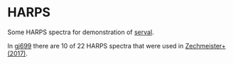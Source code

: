 # HARPS

Some HARPS spectra for demonstration of [serval](https://github.com/mzechmeister/serval).

In [gj699](gj699) there are 10 of 22 HARPS spectra that were used in [Zechmeister+ (2017)](http://adsabs.harvard.edu/abs/2017A%26A...609A..12Z).
